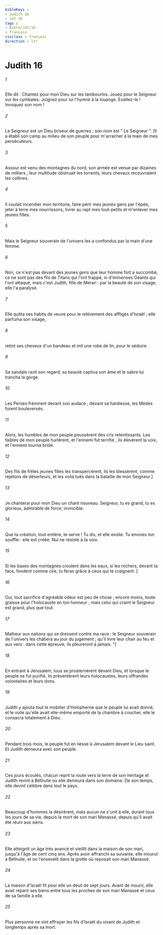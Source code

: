 ```yaml
---
bibleKeys : 
- Judith 16
- Jdt 16
tags : 
- Bible/Jdt/16
- français
cssclass : français
direction : ltr
---
```


# Judith 16

###### 1
Elle dit :
Chantez pour mon Dieu sur les tambourins.
Jouez pour le Seigneur sur les cymbales.
Joignez pour lui l'hymne à la louange.
Exaltez-le ! Invoquez son nom !
###### 2
Le Seigneur est un Dieu briseur de guerres ;
son nom est " Le Seigneur ".
[Il a établi son camp au milieu de son peuple
pour m'arracher à la main de mes persécuteurs.
###### 3
Assour est venu des montagnes du nord,
son armée est venue par dizaines de milliers ;
leur multitude obstruait les torrents,
leurs chevaux recouvraient les collines.
###### 4
Il voulait incendier mon territoire,
faire périr mes jeunes gens par l'épée,
jeter à terre mes nourrissons,
livrer au rapt mes tout-petits
et m'enlever mes jeunes filles.
###### 5
Mais le Seigneur souverain de l'univers les a confondus
par la main d'une femme.
###### 6
Non, ce n'est pas devant des jeunes gens
que leur homme fort a succombé,
ce ne sont pas des fils de Titans qui l'ont frappé,
ni d'immenses Géants qui l'ont attaqué,
mais c'est Judith, fille de Merari :
par la beauté de son visage, elle l'a paralysé.
###### 7
Elle quitta ses habits de veuve
pour le relèvement des affligés d'Israël ;
elle parfuma son visage,
###### 8
retint ses cheveux d'un bandeau
et mit une robe de lin, pour le séduire.
###### 9
Sa sandale ravit son regard,
sa beauté captiva son âme
et le sabre lui trancha la gorge.
###### 10
Les Perses frémirent devant son audace ;
devant sa hardiesse, les Mèdes furent bouleversés.
###### 11
Alors, les humbles de mon peuple
poussèrent des cris retentissants.
Les faibles de mon peuple hurlèrent,
et l'ennemi fut terrifié ;
ils élevèrent la voix,
et l'ennemi tourna bride.
###### 12
Des fils de frêles jeunes filles les transpercèrent,
ils les blessèrent, comme rejetons de déserteurs,
et les voilà tués dans la bataille de mon Seigneur.]
###### 13
Je chanterai pour mon Dieu un chant nouveau. Seigneur, tu es grand, tu es glorieux,
admirable de force, invincible.
###### 14
Que ta création, tout entière, te serve !
Tu dis, et elle existe.
Tu envoies ton souffle : elle est créée.
Nul ne résiste à ta voix.
###### 15
Si les bases des montagnes croulent dans les eaux,
si les rochers, devant ta face, fondent comme cire,
tu feras grâce à ceux qui te craignent.
[
###### 16
Oui, tout sacrifice d'agréable odeur est peu de chose ;
encore moins, toute graisse pour l'holocauste en ton honneur ;
mais celui qui craint le Seigneur est grand, plus que tout.
###### 17
Malheur aux nations qui se dressent contre ma race :
le Seigneur souverain de l'univers
les châtiera au jour du jugement ;
qu'il livre leur chair au feu et aux vers :
dans cette épreuve, ils pleureront à jamais. "]
###### 18
En entrant à Jérusalem, tous se prosternèrent devant Dieu, et lorsque le peuple se fut purifié, ils présentèrent leurs holocaustes, leurs offrandes volontaires et leurs dons.
###### 19
Judith y ajouta tout le mobilier d'Holopherne que le peuple lui avait donné, et le voile qu'elle avait elle-même emporté de la chambre à coucher, elle le consacra totalement à Dieu.
###### 20
Pendant trois mois, le peuple fut en liesse à Jérusalem devant le Lieu saint. Et Judith demeura avec son peuple.
###### 21
Ces jours écoulés, chacun reprit la route vers la terre de son héritage et Judith revint à Béthulie où elle demeura dans son domaine. De son temps, elle devint célèbre dans tout le pays.
###### 22
Beaucoup d'hommes la désirèrent, mais aucun ne s'unit à elle, durant tous les jours de sa vie, depuis la mort de son mari Manassé, depuis qu'il avait été réuni aux siens.
###### 23
Elle atteignit un âge très avancé et vieillit dans la maison de son mari, jusqu'à l'âge de cent cinq ans. Après avoir affranchi sa suivante, elle mourut à Béthulie, et on l'ensevelit dans la grotte où reposait son mari Manassé.
###### 24
La maison d'Israël fit pour elle un deuil de sept jours. Avant de mourir, elle avait réparti ses biens entre tous les proches de son mari Manassé et ceux de sa famille à elle.
###### 25
Plus personne ne vint effrayer les fils d'Israël du vivant de Judith et longtemps après sa mort.
